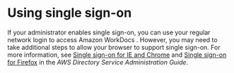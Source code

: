 # Using single sign\-on<a name="single_sign_on"></a>

 If your administrator enables single sign\-on, you can use your regular network login to access Amazon WorkDocs \. However, you may need to take additional steps to allow your browser to support single sign\-on\. For more information, see [Single sign\-on for IE and Chrome](https://docs.aws.amazon.com/directoryservice/latest/admin-guide/ms_ad_single_sign_on.html#ie_sso) and [Single sign\-on for Firefox](https://docs.aws.amazon.com/directoryservice/latest/admin-guide/ms_ad_single_sign_on.html#firefox_sso) in the *AWS Directory Service Administration Guide*\.